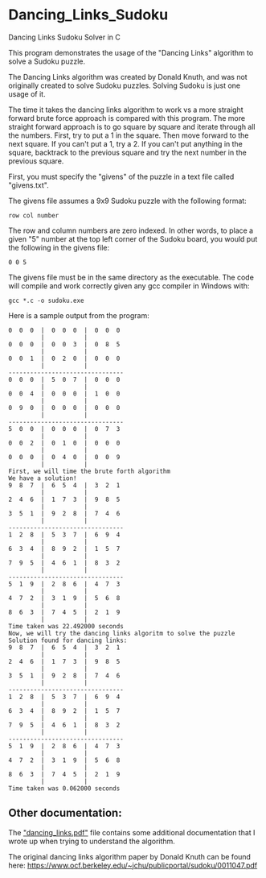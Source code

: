 # Dancing_Links_Sudoku
Dancing Links Sudoku Solver in C

This program demonstrates the usage of the "Dancing Links" algorithm to solve a Sudoku puzzle.

The Dancing Links algorithm was created by Donald Knuth, and was not originally created to solve Sudoku puzzles. Solving Sudoku is just one usage of it.

The time it takes the dancing links algorithm to work vs a more straight forward brute force approach is compared with this program. The more straight forward approach is to go square by square and iterate through all the numbers. First, try to put a 1 in the square. Then move forward to the next square. If you can't put a 1, try a 2. If you can't put anything in the square, backtrack to the previous square and try the next number in the previous square.

First, you must specify the "givens" of the puzzle in a text file called "givens.txt".

The givens file assumes a 9x9 Sudoku puzzle with the following format:

`row col number`

The row and column numbers are zero indexed. In other words, to place a given "5" number at the top left corner of the Sudoku board, you would put the following in the givens file:

`0 0 5`

The givens file must be in the same directory as the executable. The code will compile and work correctly given any gcc compiler in Windows with:

`gcc *.c -o sudoku.exe`

Here is a sample output from the program:

```Here is the starting board:
0  0  0  |  0  0  0  |  0  0  0
         |           |
0  0  0  |  0  0  3  |  0  8  5
         |           |
0  0  1  |  0  2  0  |  0  0  0
         |           |
--------------------------------
0  0  0  |  5  0  7  |  0  0  0
         |           |
0  0  4  |  0  0  0  |  1  0  0
         |           |
0  9  0  |  0  0  0  |  0  0  0
         |           |
--------------------------------
5  0  0  |  0  0  0  |  0  7  3
         |           |
0  0  2  |  0  1  0  |  0  0  0
         |           |
0  0  0  |  0  4  0  |  0  0  9
         |           |
First, we will time the brute forth algorithm
We have a solution!
9  8  7  |  6  5  4  |  3  2  1
         |           |
2  4  6  |  1  7  3  |  9  8  5
         |           |
3  5  1  |  9  2  8  |  7  4  6
         |           |
--------------------------------
1  2  8  |  5  3  7  |  6  9  4
         |           |
6  3  4  |  8  9  2  |  1  5  7
         |           |
7  9  5  |  4  6  1  |  8  3  2
         |           |
--------------------------------
5  1  9  |  2  8  6  |  4  7  3
         |           |
4  7  2  |  3  1  9  |  5  6  8
         |           |
8  6  3  |  7  4  5  |  2  1  9
         |           |
Time taken was 22.492000 seconds
Now, we will try the dancing links algoritm to solve the puzzle
Solution found for dancing links:
9  8  7  |  6  5  4  |  3  2  1
         |           |
2  4  6  |  1  7  3  |  9  8  5
         |           |
3  5  1  |  9  2  8  |  7  4  6
         |           |
--------------------------------
1  2  8  |  5  3  7  |  6  9  4
         |           |
6  3  4  |  8  9  2  |  1  5  7
         |           |
7  9  5  |  4  6  1  |  8  3  2
         |           |
--------------------------------
5  1  9  |  2  8  6  |  4  7  3
         |           |
4  7  2  |  3  1  9  |  5  6  8
         |           |
8  6  3  |  7  4  5  |  2  1  9
         |           |
Time taken was 0.062000 seconds
```

## Other documentation:

The ["dancing_links.pdf"](dancing_links.pdf) file contains some additional documentation that I wrote up when trying to understand the algorithm.

The original dancing links algorithm paper by Donald Knuth can be found here: https://www.ocf.berkeley.edu/~jchu/publicportal/sudoku/0011047.pdf




